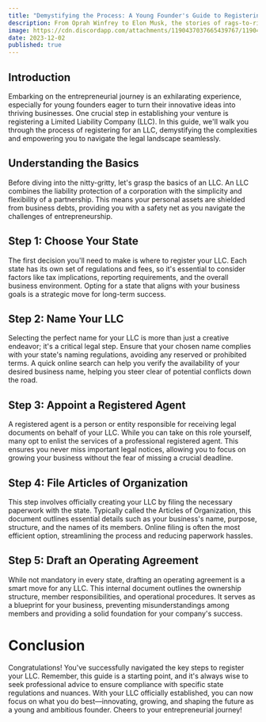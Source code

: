 ```yaml
---
title: "Demystifying the Process: A Young Founder's Guide to Registering an LLC"
description: From Oprah Winfrey to Elon Musk, the stories of rags-to-riches entrepreneurs are a source of inspiration for aspiring business leaders.
image: https://cdn.discordapp.com/attachments/1190437037665439767/1190447455494471720/foundercentral_49862_Illustrate_the_journey_Opt_for_a_stylized__961c0c7a-e27e-4f49-a609-79ce25f364fa.png?ex=65a1d596&is=658f6096&hm=d56c9c1896feb200f3081b5d003a5f38a3ff66bd60c00f716b8f841cdf5deddd&
date: 2023-12-02
published: true
---
```


## Introduction

Embarking on the entrepreneurial journey is an exhilarating experience, especially for young founders eager to turn their innovative ideas into thriving businesses. One crucial step in establishing your venture is registering a Limited Liability Company (LLC). In this guide, we'll walk you through the process of registering for an LLC, demystifying the complexities and empowering you to navigate the legal landscape seamlessly.

## Understanding the Basics

Before diving into the nitty-gritty, let's grasp the basics of an LLC. An LLC combines the liability protection of a corporation with the simplicity and flexibility of a partnership. This means your personal assets are shielded from business debts, providing you with a safety net as you navigate the challenges of entrepreneurship.

## Step 1: Choose Your State

The first decision you'll need to make is where to register your LLC. Each state has its own set of regulations and fees, so it's essential to consider factors like tax implications, reporting requirements, and the overall business environment. Opting for a state that aligns with your business goals is a strategic move for long-term success.

## Step 2: Name Your LLC

Selecting the perfect name for your LLC is more than just a creative endeavor; it's a critical legal step. Ensure that your chosen name complies with your state's naming regulations, avoiding any reserved or prohibited terms. A quick online search can help you verify the availability of your desired business name, helping you steer clear of potential conflicts down the road.

## Step 3: Appoint a Registered Agent

A registered agent is a person or entity responsible for receiving legal documents on behalf of your LLC. While you can take on this role yourself, many opt to enlist the services of a professional registered agent. This ensures you never miss important legal notices, allowing you to focus on growing your business without the fear of missing a crucial deadline.

## Step 4: File Articles of Organization

This step involves officially creating your LLC by filing the necessary paperwork with the state. Typically called the Articles of Organization, this document outlines essential details such as your business's name, purpose, structure, and the names of its members. Online filing is often the most efficient option, streamlining the process and reducing paperwork hassles.

## Step 5: Draft an Operating Agreement

While not mandatory in every state, drafting an operating agreement is a smart move for any LLC. This internal document outlines the ownership structure, member responsibilities, and operational procedures. It serves as a blueprint for your business, preventing misunderstandings among members and providing a solid foundation for your company's success.

# Conclusion

Congratulations! You've successfully navigated the key steps to register your LLC. Remember, this guide is a starting point, and it's always wise to seek professional advice to ensure compliance with specific state regulations and nuances. With your LLC officially established, you can now focus on what you do best—innovating, growing, and shaping the future as a young and ambitious founder. Cheers to your entrepreneurial journey!
